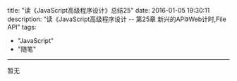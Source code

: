title: "读《JavaScript高级程序设计》总结25"
date: 2016-01-05 19:30:11
description: "读《JavaScript高级程序设计 -- 第25章 新兴的API》Web计时,File API"
tags:
- "JavaScript"
- "随笔"
---

暂无
